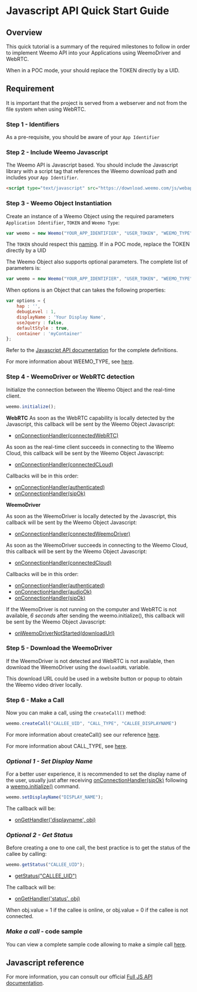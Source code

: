 # Javascript API Quick Start Guide

## Overview

This quick tutorial is a summary of the required milestones to follow in order to implement Weemo API into your Applications using WeemoDriver and WebRTC.

When in a POC mode, your should replace the TOKEN directly by a UID.

## Requirement
It is important that the project is served from a webserver and not from the file system when using WebRTC.

### Step 1 - Identifiers

As a pre-requisite, you should be aware of your  ```App Identifier``` 

### Step 2 - Include Weemo Javascript

The Weemo API is Javascript based.  You should include the Javascript
library with a script tag that references the Weemo download path and
includes your ```App Identifier```.

```html
<script type="text/javascript" src="https://download.weemo.com/js/webappid/Your_App_Identifier"></script>
```


### Step 3 - Weemo Object Instantiation

Create an instance of a Weemo Object using the required parameters ```Application Identifier```, ```TOKEN``` and ```Weemo Type```:

```JavaScript
var weemo = new Weemo("YOUR_APP_IDENTIFIER", "USER_TOKEN", "WEEMO_TYPE");
```

The ```TOKEN``` should respect this [naming](naming.md).
If in a POC mode, replace the TOKEN directly by a UID


The Weemo Object also supports optional parameters.  The complete list of parameters is:

```JavaScript
var weemo = new Weemo("YOUR_APP_IDENTIFIER", "USER_TOKEN", "WEEMO_TYPE", options);
```

When options is an Object that can takes the following properties:
```JavaScript
var options = {
    hap : '',
    debugLevel : 1, 
    displayName : 'Your Display Name', 
    useJquery : false,
    defaultStyle : true,
    container : 'myContainer'
};
```
Refer to the [Javascript API documentation](http://docs.weemo.com/release/5.1/js/interface_weemo.html#a63d42d58d2f36203a958bf63e3b69173) for the complete definitions.

For more information about WEEMO_TYPE, see [here](https://github.com/weemo/Weemo.js_beta/wiki/Getting-Started#wiki-weemo-call-type).

### Step 4 - WeemoDriver or WebRTC detection

Initialize the connection between the Weemo Object and the real-time client.

```JavaScript
weemo.initialize();
```

**WebRTC**
As soon as the WebRTC capability is locally detected by the Javascript, 
this callback will be sent by the Weemo Object Javascript:
 * [onConnectionHandler(connectedWebRTC)](http://docs.weemo.com/release/5.1/js/interface_weemo.html#a019f570d9832a43250b28e4de3dee4fe1234)

As soon as the real-time client succeeds in connecting to the Weemo Cloud,
this callback will be sent by the Weemo Object Javascript:
 * [onConnectionHandler(connectedCLoud)](http://docs.weemo.com/release/5.1/js/interface_weemo.html#a019f570d9832a43250b28e4de3dee4fe1234)

Callbacks will be in this order:
 * [onConnectionHandler(authenticated)](http://docs.weemo.com/release/5.1/js/interface_weemo.html#a019f570d9832a43250b28e4de3dee4fe1234)
 * [onConnectionHandler(sipOk)](http://docs.weemo.com/release/5.1/js/interface_weemo.html#a019f570d9832a43250b28e4de3dee4fe1234)


**WeemoDriver**

As soon as the WeemoDriver is locally detected by the Javascript, 
this callback will be sent by the Weemo Object Javascript:
 * [onConnectionHandler(connectedWeemoDriver)](http://docs.weemo.com/release/5.1/js/interface_weemo.html#a019f570d9832a43250b28e4de3dee4fe1234)

As soon as the WeemoDriver succeeds in connecting to the Weemo Cloud,
this callback will be sent by the Weemo Object Javascript:
 * [onConnectionHandler(connectedCloud)](http://docs.weemo.com/release/5.1/js/interface_weemo.html#a019f570d9832a43250b28e4de3dee4fe1234)


Callbacks will be in this order:
 * [onConnectionHandler(authenticated)](http://docs.weemo.com/release/5.1/js/interface_weemo.html#a019f570d9832a43250b28e4de3dee4fe1234)
 * [onConnectionHandler(audioOk)](http://docs.weemo.com/release/5.1/js/interface_weemo.html#a019f570d9832a43250b28e4de3dee4fe1234)
 * [onConnectionHandler(sipOk)](http://docs.weemo.com/release/5.1/js/interface_weemo.html#a019f570d9832a43250b28e4de3dee4fe1234)


If the WeemoDriver is not running on the computer and WebRTC is not available, _6 seconds_ after sending the weemo.initialize(), 
this callback  will be sent by the Weemo Object Javascript:
 * [onWeemoDriverNotStarted(downloadUrl)](http://docs.weemo.com/release/5.1/js/interface_weemo.html#a1e45abe53255b2188177d2174243959daze)


### Step 5 - Download the WeemoDriver

If the WeemoDriver is not detected and WebRTC is not available, then download the WeemoDriver using the ```downloadURL``` variable.

This download URL could be used in a website button or popup to obtain the Weemo video driver locally.

### Step 6 - Make a Call

Now you can make a call, using the ```createCall()``` method:

```JavaScript
weemo.createCall("CALLEE_UID", "CALL_TYPE", "CALLEE_DISPLAYNAME")
```

For more information about createCall() see our reference [here](http://docs.weemo.com/release/5.1/js/interface_weemo.html#ad053bf044f03d9edd544a75ee95c55a7).

For more information about CALL_TYPE, see [here](https://github.com/weemo/Weemo.js_beta/wiki/Getting-Started#wiki-weemo-call-type).

### _Optional 1 - Set Display Name_

For a better user experience, it is recommended to set the display name of the user, usually just after receiving [onConnectionHandler(sipOk)](http://docs.weemo.com/release/5.1/js/interface_weemo.html#a019f570d9832a43250b28e4de3dee4fe1234) following a [weemo.initialize()](http://docs.weemo.com/release/5.1/js/interface_weemo.html#a019f570d9832a43250b28e4de3dee4fe) command.

```JavaScript
weemo.setDisplayName("DISPLAY_NAME");
```

The callback will be:
* [onGetHandler('displayname', obj)](http://docs.weemo.com/release/5.1/js/interface_weemo.html#ad053bf044f03d9edd544a75ee95c55a765)


### _Optional 2 - Get Status_

Before creating a one to one call, the best practice is to get the status of the callee by calling:

```JavaScript
weemo.getStatus("CALLEE_UID");
```

* [getStatus("CALLEE_UID")](http://docs.weemo.com/release/5.1/js/interface_weemo.html#a6410cd7eed972d113cd0c94401df77c7)

The callback will be:
* [onGetHandler('status', obj)](http://docs.weemo.com/release/5.1/js/interface_weemo.html#ad053bf044f03d9edd544a75ee95c55a765)

When obj.value = 1 if the callee is online, 
or obj.value = 0 if the callee is not connected.

### _Make a call_ - code sample

You can view a complete sample code allowing to make a simple call [here](/examples).


## Javascript reference

For more information, you can consult our official [Full JS API documentation](http://docs.weemo.com/release/5.1/js).
